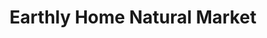 ---
title: "Earthly Home Natural Market"
url: /john-day/earthly-home-natural-market/
shop: Gemüse & Obst
---